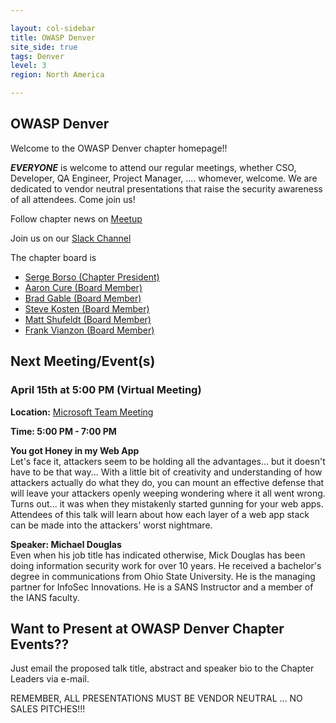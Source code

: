 ```yaml
---

layout: col-sidebar
title: OWASP Denver
site_side: true
tags: Denver
level: 3
region: North America

---
```

OWASP Denver
-----------------
Welcome to the OWASP Denver chapter homepage!!

***EVERYONE*** is welcome to attend our regular meetings, whether CSO, Developer, QA Engineer, Project Manager, ....  whomever, welcome.  We are dedicated to vendor neutral presentations that raise the security awareness of all attendees.  Come join us!

Follow chapter news on [Meetup](https://www.meetup.com/Denver-OWASP/) 

Join us on our [Slack Channel](https://join.slack.com/t/denver-owasp/shared_invite/zt-d9ncxhfp-Px6DZBZhsRplWExVbJnm0w) 

The chapter board is 

* [Serge Borso (Chapter President)](mailto:serge.borso@owasp.org)
* [Aaron Cure (Board Member)](mailto:aaron.cure@owasp.org)
* [Brad Gable (Board Member)](mailto:brad.gable@owasp.org)
* [Steve Kosten (Board Member)](mailto:steve.kosten@owasp.org)
* [Matt Shufeldt (Board Member)](mailto:matt.shufeldt@owasp.org)
* [Frank Vianzon (Board Member)](mailto:frank.vianzon@owasp.org)


Next Meeting/Event(s)
---------------------
### April 15th at 5:00 PM (Virtual Meeting)

**Location:** 
[Microsoft Team Meeting](https://teams.microsoft.com/l/meetup-join/19%253a2febd4f736404233815e76e4a26c7c6e%2540thread.tacv2/1585681130533?context%3D%257b%2522Tid%2522%253a%2522c6df72ac-e529-4af3-8c5d-714360e9afa0%2522%252c%2522Oid%2522%253a%252288482a50-e7c7-4fdd-b653-1233feef0f26%2522%257d&sa=D&usd=2&usg=AOvVaw1o-mE_RcsGjSK5efCzzWNJ)


**Time: 5:00 PM - 7:00 PM**

**You got Honey in my Web App** <br>
Let's face it, attackers seem to be holding all the advantages... but it doesn't have to be that way... With a little bit of creativity and understanding of how attackers actually do what they do, you can mount an effective defense that will leave your attackers openly weeping wondering where it all went wrong. Turns out... it was when they mistakenly started gunning for your web apps. Attendees of this talk will learn about how each layer of a web app stack can be made into the attackers' worst nightmare.

**Speaker:  Michael Douglas** <br>
Even when his job title has indicated otherwise, Mick Douglas has been doing information security work for over 10 years. He received a bachelor's degree in communications from Ohio State University. He is the managing partner for InfoSec Innovations. He is a SANS Instructor and a member of the IANS faculty.

Want to Present at OWASP Denver Chapter Events??
--------------------------------------------
Just email the proposed talk title, abstract and speaker bio to the Chapter Leaders via e-mail.  

REMEMBER, ALL PRESENTATIONS MUST BE VENDOR NEUTRAL ... NO SALES PITCHES!!!
